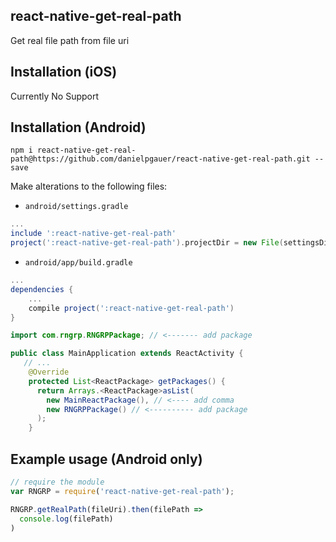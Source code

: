 ## react-native-get-real-path

Get real file path from file uri

## Installation (iOS)

Currently No Support

## Installation (Android)

`npm i react-native-get-real-path@https://github.com/danielpgauer/react-native-get-real-path.git --save`

Make alterations to the following files:

* `android/settings.gradle`

```gradle
...
include ':react-native-get-real-path'
project(':react-native-get-real-path').projectDir = new File(settingsDir, '../node_modules/react-native-get-real-path/android')
```

* `android/app/build.gradle`

```gradle
...
dependencies {
    ...
    compile project(':react-native-get-real-path')
}
```


```java
import com.rngrp.RNGRPPackage; // <------- add package

public class MainApplication extends ReactActivity {
   // ...
    @Override
    protected List<ReactPackage> getPackages() {
      return Arrays.<ReactPackage>asList(
        new MainReactPackage(), // <---- add comma
        new RNGRPPackage() // <---------- add package
      );
    }
```

## Example usage (Android only)

```javascript
// require the module
var RNGRP = require('react-native-get-real-path');

RNGRP.getRealPath(fileUri).then(filePath =>
  console.log(filePath)
)
```

